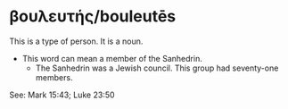 # βουλευτής/bouleutēs
This is a type of person. It is a noun. 

* This word can mean a member of the Sanhedrin.
    * The Sanhedrin was a Jewish council. This group had seventy-one members.

See: Mark 15:43; Luke 23:50
